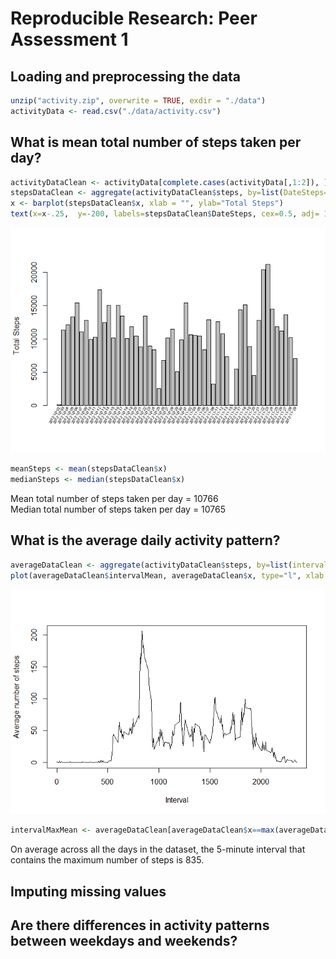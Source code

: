 # Reproducible Research: Peer Assessment 1


## Loading and preprocessing the data

```r
unzip("activity.zip", overwrite = TRUE, exdir = "./data")
activityData <- read.csv("./data/activity.csv")
```

## What is mean total number of steps taken per day?

```r
activityDataClean <- activityData[complete.cases(activityData[,1:2]), ]
stepsDataClean <- aggregate(activityDataClean$steps, by=list(DateSteps=activityDataClean$date), FUN = sum)
x <- barplot(stepsDataClean$x, xlab = "", ylab="Total Steps")
text(x=x-.25,  y=-200, labels=stepsDataClean$DateSteps, cex=0.5, adj= 1, xpd=TRUE, srt=60)
```

![plot of chunk unnamed-chunk-2](./PA1_template_files/figure-html/unnamed-chunk-2.png) 

```r
meanSteps <- mean(stepsDataClean$x)
medianSteps <- median(stepsDataClean$x)
```
Mean total number of steps taken per day = 10766  
Median total number of steps taken per day = 10765  

## What is the average daily activity pattern?

```r
averageDataClean <- aggregate(activityDataClean$steps, by=list(intervalMean=activityDataClean$interval), FUN = mean)
plot(averageDataClean$intervalMean, averageDataClean$x, type="l", xlab = "Interval", ylab="Average number of steps")
```

![plot of chunk unnamed-chunk-3](./PA1_template_files/figure-html/unnamed-chunk-3.png) 

```r
intervalMaxMean <- averageDataClean[averageDataClean$x==max(averageDataClean$x), "intervalMean"]
```
On average across all the days in the dataset, the 5-minute interval that contains the maximum number of steps is 835.

## Imputing missing values



## Are there differences in activity patterns between weekdays and weekends?
